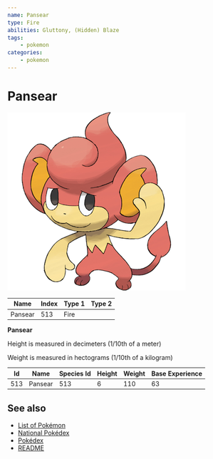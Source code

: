 ```yaml
---
name: Pansear
type: Fire
abilities: Gluttony, (Hidden) Blaze
tags:
    - pokemon
categories:
    - pokemon
---
```


# Pansear


![Pansear](images/513.png)

| **Name** | **Index** | **Type 1** | **Type 2** |
|----|----|----|----|
| Pansear | 513 | Fire  |  |

**Pansear** 


Height is measured in decimeters (1/10th of a meter)

Weight is measured in hectograms (1/10th of a kilogram)

| **Id** | **Name** | **Species Id** | **Height** | **Weight** | **Base Experience** |
|--------|----------|----------------|------------|------------|---------------------|
| 513 | Pansear | 513 | 6 | 110 | 63 |


## See also

- [List of Pokémon](../pokemon.md)
- [National Pokédex](../national_pokedex.md)
- [Pokédex](../pokedex.md)
- [README](../README.md)
